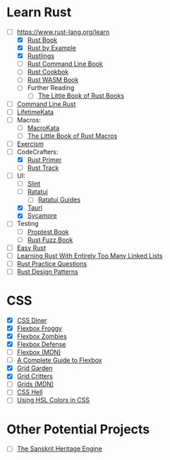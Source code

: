 # Learn Rust
 - [ ] https://www.rust-lang.org/learn
   - [x] [Rust Book](https://doc.rust-lang.org/book/)
   - [x] [Rust by Example](https://doc.rust-lang.org/rust-by-example/)
   - [x] [Rustlings](https://github.com/rust-lang/rustlings/)
   - [ ] [Rust Command Line Book](https://rust-cli.github.io/book/index.html)
   - [ ] [Rust Cookbok](https://rust-lang-nursery.github.io/rust-cookbook/)
   - [ ] [Rust WASM Book](https://rustwasm.github.io/docs/book/)
   - [ ] Further Reading
     - [ ] [The Little Book of Rust Books](https://lborb.github.io/book/title-page.html)
 - [ ] [Command Line Rust](https://github.com/kyclark/command-line-rust)
 - [ ] [LifetimeKata](https://tfpk.github.io/lifetimekata/)
 - [ ] Macros:
   - [ ] [MacroKata](https://github.com/tfpk/macrokata)
   - [ ] [The Little Book of Rust Macros](https://veykril.github.io/tlborm/)
 - [ ] [Exercism](https://exercism.org/tracks/rust)
 - [ ] CodeCrafters:
   - [x] [Rust Primer](https://app.codecrafters.io/collections/rust-primer)
   - [ ] [Rust Track](https://app.codecrafters.io/tracks/rust)
 - [ ] UI:
   - [ ] [Slint](https://docs.slint.dev/latest/docs/slint/)
   - [ ] [Ratatui](https://ratatui.rs/)
     - [ ] [Ratatui Guides](https://ratatui.rs/tutorials/hello-world/)
   - [x] [Tauri](https://beta.tauri.app/guides/)
   - [x] [Sycamore](https://sycamore-rs.netlify.app/docs/getting_started/installation)
 - [ ] Testing
   - [ ] [Proptest Book](https://proptest-rs.github.io/proptest/intro.html)
   - [ ] [Rust Fuzz Book](https://rust-fuzz.github.io/book/introduction.html)
 - [ ] [Easy Rust](https://dhghomon.github.io/easy_rust/Chapter_1.html)
 - [ ] [Learning Rust With Entirely Too Many Linked Lists](https://rust-unofficial.github.io/too-many-lists/index.html)
 - [ ] [Rust Practice Questions](https://rust-unofficial.github.io/rust-practise-questions/)
 - [ ] [Rust Design Patterns](https://rust-unofficial.github.io/patterns/)

# CSS
 - [x] [CSS Diner](https://flukeout.github.io/)
 - [x] [Flexbox Froggy](https://codepip.com/games/flexbox-froggy/)
 - [x] [Flexbox Zombies](https://mastery.games/flexboxzombies/)
 - [x] [Flexbox Defense](http://www.flexboxdefense.com/)
 - [ ] [Flexbox (MDN)](https://developer.mozilla.org/en-US/docs/Learn/CSS/CSS_layout/Flexbox)
 - [ ] [A Complete Guide to Flexbox](https://css-tricks.com/snippets/css/a-guide-to-flexbox/)
 - [x] [Grid Garden](https://codepip.com/games/grid-garden/)
 - [x] [Grid Critters](https://mastery.games/gridcritters/)
 - [ ] [Grids (MDN)](https://developer.mozilla.org/en-US/docs/Learn/CSS/CSS_layout/Grids)
 - [ ] [CSS Hell](https://csshell.dev/)
 - [ ] [Using HSL Colors in CSS](https://www.smashingmagazine.com/2021/07/hsl-colors-css/)

# Other Potential Projects
 - [ ] [The Sanskrit Heritage Engine](https://sanskrit.inria.fr/manual.html)
